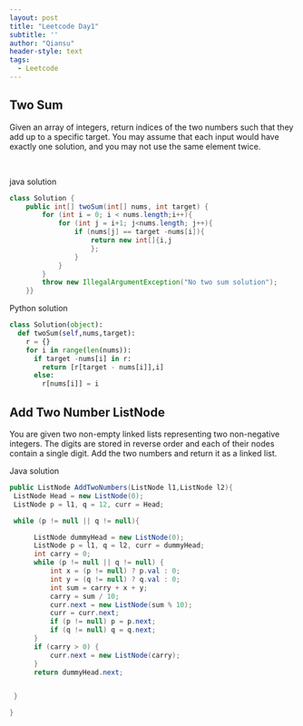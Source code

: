 ```yaml
---
layout: post
title: "Leetcode Day1"
subtitle: ''
author: "Qiansu"
header-style: text
tags:
  - Leetcode
---
```


## Two Sum


<p>Given an array of integers, return indices of the two numbers such that they add up to a specific target.
You may assume that each input would have exactly one solution, and you may not use the same element twice.</p><br>

java solution

```java
class Solution {
    public int[] twoSum(int[] nums, int target) {
        for (int i = 0; i < nums.length;i++){
            for (int j = i+1; j<nums.length; j++){
                if (nums[j] == target -nums[i]){
                    return new int[]{i,j
                    };
                }
            }
        }
        throw new IllegalArgumentException("No two sum solution");
    }}
```
Python solution

```python
class Solution(object):
  def twoSum(self,nums,target):
    r = {}
    for i in range(len(nums)):
      if target -nums[i] in r:
        return [r[target - nums[i]],i]
      else:
        r[nums[i]] = i
```

## Add Two Number ListNode

You are given two non-empty linked lists representing two non-negative integers. The digits are stored in reverse order and each of their nodes contain a single digit. Add the two numbers and return it as a linked list.


Java solution


 ```java
public ListNode AddTwoNumbers(ListNode l1,ListNode l2){
  ListNode Head = new ListNode(0);
  ListNode p = l1, q = 12, curr = Head;

  while (p != null || q != null){

       ListNode dummyHead = new ListNode(0);
       ListNode p = l1, q = l2, curr = dummyHead;
       int carry = 0;
       while (p != null || q != null) {
           int x = (p != null) ? p.val : 0;
           int y = (q != null) ? q.val : 0;
           int sum = carry + x + y;
           carry = sum / 10;
           curr.next = new ListNode(sum % 10);
           curr = curr.next;
           if (p != null) p = p.next;
           if (q != null) q = q.next;
       }
       if (carry > 0) {
           curr.next = new ListNode(carry);
       }
       return dummyHead.next;


  }

}
```
